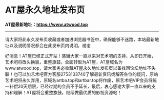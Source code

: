 # AT屋永久地址发布页
**AT屋最新地址：<https://www.atwood.top>**
***
请大家将此永久发布页收藏或者加进浏览器书签中，确保能够不迷路，本站最新地址以及说明情况都会在此发布页内说明，谢谢


好消息！AT屋已经正式开站！感谢大家一直以来对艺术吧的支持，从即日开始，艺术吧将改头换貌，重整旗鼓，全面转型为AT屋，AT屋域名为www.atwood.top，请大家务必收藏AT屋永久地址发布页以备找回论坛地址不失联！也可以加艺术吧官方客服2753133740了解最新资讯或解答各位的疑问，原站艺术吧将永久弃用，原域名artba.top和artbar.top将作废，原艺术吧VIP会员将统一补偿20天期限，已经过期的会员不予延长，最后，衷心感谢大家一直以来的支持和理解！AT屋将会重整旗鼓，继续做最优质的影视资源站！
